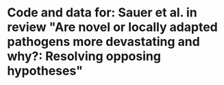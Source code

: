 # Code and data for: Sauer et al. in review "Are novel or locally adapted pathogens more devastating and why?: Resolving opposing hypotheses" 

